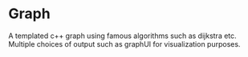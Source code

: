 # Graph
A templated c++ graph using famous algorithms such as dijkstra etc. Multiple choices of output such as graphUI for visualization purposes.
